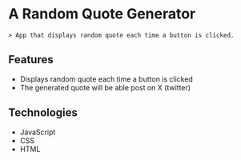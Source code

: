 # A Random Quote Generator

    > App that displays random quote each time a button is clicked.

## Features

* Displays random quote each time a button is clicked
* The generated quote will be able post on X (twitter)

## Technologies

* JavaScript
* CSS
* HTML

  
